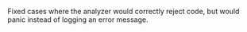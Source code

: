 Fixed cases where the analyzer would correctly reject code, but would panic instead of logging an error message.
